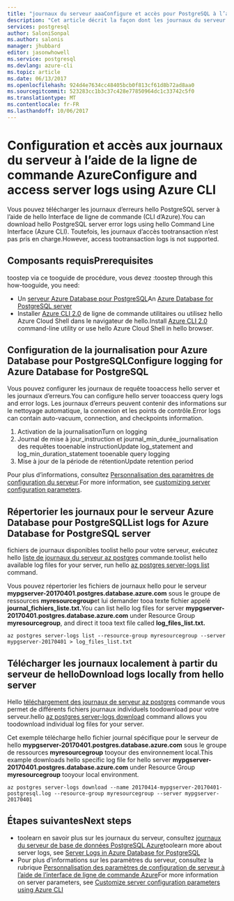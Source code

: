 ```yaml
---
title: "journaux du serveur aaaConfigure et accès pour PostgreSQL à l’aide d’Azure CLI | Documents Microsoft"
description: "Cet article décrit la façon dont les journaux du serveur de hello tooconfigure et d’accès dans la base de données Azure pour PostgreSQL à l’aide de la ligne de commande CLI d’Azure."
services: postgresql
author: SaloniSonpal
ms.author: salonis
manager: jhubbard
editor: jasonwhowell
ms.service: postgresql
ms.devlang: azure-cli
ms.topic: article
ms.date: 06/13/2017
ms.openlocfilehash: 924d4e7634cc48405bcb0f813cf61d8b72ad8aa0
ms.sourcegitcommit: 523283cc1b3c37c428e77850964dc1c33742c5f0
ms.translationtype: MT
ms.contentlocale: fr-FR
ms.lasthandoff: 10/06/2017
---
```

# <a name="configure-and-access-server-logs-using-azure-cli"></a><span data-ttu-id="35427-103">Configuration et accès aux journaux du serveur à l’aide de la ligne de commande Azure</span><span class="sxs-lookup"><span data-stu-id="35427-103">Configure and access server logs using Azure CLI</span></span>
<span data-ttu-id="35427-104">Vous pouvez télécharger les journaux d’erreurs hello PostgreSQL server à l’aide de hello Interface de ligne de commande (CLI d’Azure).</span><span class="sxs-lookup"><span data-stu-id="35427-104">You can download hello PostgreSQL server error logs using hello Command Line Interface (Azure CLI).</span></span> <span data-ttu-id="35427-105">Toutefois, les journaux d’accès tootransaction n’est pas pris en charge.</span><span class="sxs-lookup"><span data-stu-id="35427-105">However, access tootransaction logs is not supported.</span></span> 

## <a name="prerequisites"></a><span data-ttu-id="35427-106">Composants requis</span><span class="sxs-lookup"><span data-stu-id="35427-106">Prerequisites</span></span>
<span data-ttu-id="35427-107">toostep via ce tooguide de procédure, vous devez :</span><span class="sxs-lookup"><span data-stu-id="35427-107">toostep through this how-tooguide, you need:</span></span>
- <span data-ttu-id="35427-108">Un [serveur Azure Database pour PostgreSQL](quickstart-create-server-database-azure-cli.md)</span><span class="sxs-lookup"><span data-stu-id="35427-108">An [Azure Database for PostgreSQL server](quickstart-create-server-database-azure-cli.md)</span></span>
- <span data-ttu-id="35427-109">Installer [Azure CLI 2.0](/cli/azure/install-azure-cli) de ligne de commande utilitaires ou utilisez hello Azure Cloud Shell dans le navigateur de hello.</span><span class="sxs-lookup"><span data-stu-id="35427-109">Install [Azure CLI 2.0](/cli/azure/install-azure-cli) command-line utility or use hello Azure Cloud Shell in hello browser.</span></span>

## <a name="configure-logging-for-azure-database-for-postgresql"></a><span data-ttu-id="35427-110">Configuration de la journalisation pour Azure Database pour PostgreSQL</span><span class="sxs-lookup"><span data-stu-id="35427-110">Configure logging for Azure Database for PostgreSQL</span></span>
<span data-ttu-id="35427-111">Vous pouvez configurer les journaux de requête tooaccess hello server et les journaux d’erreurs.</span><span class="sxs-lookup"><span data-stu-id="35427-111">You can configure hello server tooaccess query logs and error logs.</span></span> <span data-ttu-id="35427-112">Les journaux d’erreurs peuvent contenir des informations sur le nettoyage automatique, la connexion et les points de contrôle.</span><span class="sxs-lookup"><span data-stu-id="35427-112">Error logs can contain auto-vacuum, connection, and checkpoints information.</span></span>
1. <span data-ttu-id="35427-113">Activation de la journalisation</span><span class="sxs-lookup"><span data-stu-id="35427-113">Turn on logging</span></span>
2. <span data-ttu-id="35427-114">Journal de mise à jour\_instruction et journal\_min\_durée\_journalisation des requêtes tooenable instruction</span><span class="sxs-lookup"><span data-stu-id="35427-114">Update log\_statement and log\_min\_duration\_statement tooenable query logging</span></span>
3. <span data-ttu-id="35427-115">Mise à jour de la période de rétention</span><span class="sxs-lookup"><span data-stu-id="35427-115">Update retention period</span></span>

<span data-ttu-id="35427-116">Pour plus d’informations, consultez [Personnalisation des paramètres de configuration du serveur](howto-configure-server-parameters-using-cli.md).</span><span class="sxs-lookup"><span data-stu-id="35427-116">For more information, see [customizing server configuration parameters](howto-configure-server-parameters-using-cli.md).</span></span>

## <a name="list-logs-for-azure-database-for-postgresql-server"></a><span data-ttu-id="35427-117">Répertorier les journaux pour le serveur Azure Database pour PostgreSQL</span><span class="sxs-lookup"><span data-stu-id="35427-117">List logs for Azure Database for PostgreSQL server</span></span>
<span data-ttu-id="35427-118">fichiers de journaux disponibles toolist hello pour votre serveur, exécutez hello [liste de journaux du serveur az postgres](/cli/azure/postgres/server-logs#list) commande.</span><span class="sxs-lookup"><span data-stu-id="35427-118">toolist hello available log files for your server, run hello [az postgres server-logs list](/cli/azure/postgres/server-logs#list) command.</span></span>

<span data-ttu-id="35427-119">Vous pouvez répertorier les fichiers de journaux hello pour le serveur **mypgserver-20170401.postgres.database.azure.com** sous le groupe de ressources **myresourcegroup**et lui demander tooa texte fichier appelé **journal\_fichiers\_liste.txt.**</span><span class="sxs-lookup"><span data-stu-id="35427-119">You can list hello log files for server **mypgserver-20170401.postgres.database.azure.com** under Resource Group **myresourcegroup**, and direct it tooa text file called **log\_files\_list.txt.**</span></span>
```azurecli-interactive
az postgres server-logs list --resource-group myresourcegroup --server mypgserver-20170401 > log_files_list.txt
```
## <a name="download-logs-locally-from-hello-server"></a><span data-ttu-id="35427-120">Télécharger les journaux localement à partir du serveur de hello</span><span class="sxs-lookup"><span data-stu-id="35427-120">Download logs locally from hello server</span></span>
<span data-ttu-id="35427-121">Hello [téléchargement des journaux de serveur az postgres](/cli/azure/postgres/server-logs#download) commande vous permet de différents fichiers journaux individuels toodownload pour votre serveur.</span><span class="sxs-lookup"><span data-stu-id="35427-121">hello [az postgres server-logs download](/cli/azure/postgres/server-logs#download) command allows you toodownload individual log files for your server.</span></span> 

<span data-ttu-id="35427-122">Cet exemple télécharge hello fichier journal spécifique pour le serveur de hello **mypgserver-20170401.postgres.database.azure.com** sous le groupe de ressources **myresourcegroup** tooyour des environnement local.</span><span class="sxs-lookup"><span data-stu-id="35427-122">This example downloads hello specific log file for hello server **mypgserver-20170401.postgres.database.azure.com** under Resource Group **myresourcegroup** tooyour local environment.</span></span>
```azurecli-interactive
az postgres server-logs download --name 20170414-mypgserver-20170401-postgresql.log --resource-group myresourcegroup --server mypgserver-20170401
```
## <a name="next-steps"></a><span data-ttu-id="35427-123">Étapes suivantes</span><span class="sxs-lookup"><span data-stu-id="35427-123">Next steps</span></span>
- <span data-ttu-id="35427-124">toolearn en savoir plus sur les journaux du serveur, consultez [journaux du serveur de base de données PostgreSQL Azure](concepts-server-logs.md)</span><span class="sxs-lookup"><span data-stu-id="35427-124">toolearn more about server logs, see [Server Logs in Azure Database for PostgreSQL](concepts-server-logs.md)</span></span>
- <span data-ttu-id="35427-125">Pour plus d’informations sur les paramètres du serveur, consultez la rubrique [Personnalisation des paramètres de configuration de serveur à l’aide de l’interface de ligne de commande Azure](howto-configure-server-parameters-using-cli.md)</span><span class="sxs-lookup"><span data-stu-id="35427-125">For more information on server parameters, see [Customize server configuration parameters using Azure CLI](howto-configure-server-parameters-using-cli.md)</span></span>
